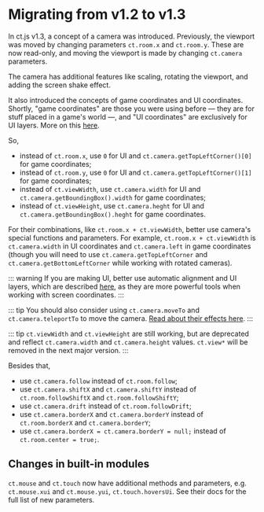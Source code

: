 # Migrating from v1.2 to v1.3

In ct.js v1.3, a concept of a camera was introduced. Previously, the viewport was moved by changing parameters `ct.room.x` and `ct.room.y`. These are now read-only, and moving the viewport is made by changing `ct.camera` parameters.

The camera has additional features like scaling, rotating the viewport, and adding the screen shake effect.

It also introduced the concepts of game coordinates and UI coordinates. Shortly, "game coordinates" are those you were using before — they are for stuff placed in a game's world —, and "UI coordinates" are exclusively for UI layers. More on this [here](/tips-n-tricks/game-and-ui-coordinates.html).

So,

- instead of `ct.room.x`, use `0` for UI and `ct.camera.getTopLeftCorner()[0]` for game coordinates;
- instead of `ct.room.y`, use `0` for UI and `ct.camera.getTopLeftCorner()[1]` for game coordinates;
- instead of `ct.viewWidth`, use `ct.camera.width` for UI and `ct.camera.getBoundingBox().width` for game coordinates;
- instead of `ct.viewHeight`, use  `ct.camera.heght` for UI and `ct.camera.getBoundingBox().heght` for game coordinates.

For their combinations, like `ct.room.x + ct.viewWidth`, better use camera's special functions and parameters. For example, `ct.room.x + ct.viewWidth` is `ct.camera.width` in UI coordinates and `ct.camera.left` in game coordinates (though you will need to use `ct.camera.getTopLeftCorner` and `ct.camera.getBottomLeftCorner` while working with rotated cameras).

::: warning
If you are making UI, better use automatic alignment and UI layers, which are described [here](/tips-n-tricks/viewport-management.html), as they are more powerful tools when working with screen coordinates.
:::

::: tip
You should also consider using `ct.camera.moveTo` and `ct.camera.teleportTo` to move the camera. [Read about their effects here](/tips-n-tricks/viewport-management.html#moving-and-teleporting).
:::

::: tip
`ct.viewWidth` and `ct.viewHeight` are still working, but are deprecated and reflect `ct.camera.width` and `ct.camera.height` values. `ct.view*` will be removed in the next major version.
:::


Besides that,

- use `ct.camera.follow` instead of `ct.room.follow`;
- use `ct.camera.shiftX` and `ct.camera.shiftY` instead of `ct.room.followShiftX` and `ct.room.followShiftY`;
- use `ct.camera.drift` instead of `ct.room.followDrift`;
- use `ct.camera.borderX` and `ct.camera.borderY` instead of `ct.room.borderX` and `ct.camera.borderY`;
- use `ct.camera.borderX = ct.camera.borderY = null;` instead of `ct.room.center = true;`.

## Changes in built-in modules

`ct.mouse` and `ct.touch` now have additional methods and parameters, e.g. `ct.mouse.xui` and `ct.mouse.yui`, `ct.touch.hoversUi`. See their docs for the full list of new parameters.